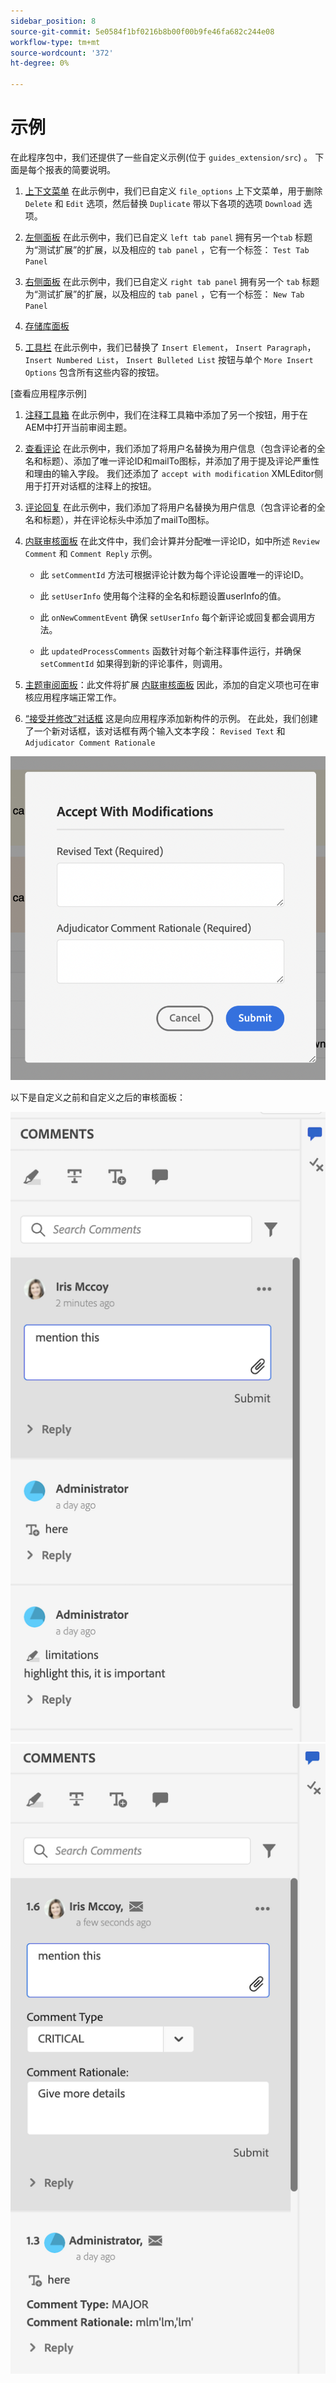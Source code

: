 ```yaml
---
sidebar_position: 8
source-git-commit: 5e0584f1bf0216b8b00f00b9fe46fa682c244e08
workflow-type: tm+mt
source-wordcount: '372'
ht-degree: 0%

---
```



# 示例

在此程序包中，我们还提供了一些自定义示例(位于 `guides_extension/src`) 。 下面是每个报表的简要说明。

1. [上下文菜单](./../../src/file_options.ts)
在此示例中，我们已自定义 `file_options` 上下文菜单，用于删除 `Delete` 和 `Edit` 选项，然后替换 `Duplicate` 带以下各项的选项 `Download` 选项。

2. [左侧面板](../../src/left_panel_container.ts)
在此示例中，我们已自定义 `left tab panel` 拥有另一个`tab` 标题为“测试扩展”的扩展，以及相应的 `tab panel` ，它有一个标签： `Test Tab Panel`

3. [右侧面板](../../src/right_panel_container.ts)
在此示例中，我们已自定义 `right tab panel` 拥有另一个 `tab` 标题为“测试扩展”的扩展，以及相应的 `tab panel` ，它有一个标签： `New Tab Panel`

4. [存储库面板](../../src/repository_panel.ts)

5. [工具栏](../../src/toolbar.ts)
在此示例中，我们已替换了 `Insert Element`， `Insert Paragraph`， `Insert Numbered List`， `Insert Bulleted List` 按钮与单个 `More Insert Options` 包含所有这些内容的按钮。

[查看应用程序示例]

1. [注释工具箱](../../src/review_app_examples/annotation_extension.ts)
在此示例中，我们在注释工具箱中添加了另一个按钮，用于在AEM中打开当前审阅主题。

2. [查看评论](../../src/review_app_examples/review_comment.ts)
在此示例中，我们添加了将用户名替换为用户信息（包含评论者的全名和标题）、添加了唯一评论ID和mailTo图标，并添加了用于提及评论严重性和理由的输入字段。
我们还添加了 `accept with modification` XMLEditor侧用于打开对话框的注释上的按钮。

3. [评论回复](../../src/review_app_examples/comment_reply.ts)
在此示例中，我们添加了将用户名替换为用户信息（包含评论者的全名和标题），并在评论标头中添加了mailTo图标。

4. [内联审核面板](../../src/review_app_examples/inline_review_panel.ts)
在此文件中，我们会计算并分配唯一评论ID，如中所述 `Review Comment` 和 `Comment Reply` 示例。
   - 此 `setCommentId` 方法可根据评论计数为每个评论设置唯一的评论ID。

   - 此 `setUserInfo` 使用每个注释的全名和标题设置userInfo的值。

   - 此 `onNewCommentEvent` 确保 `setUserInfo` 每个新评论或回复都会调用方法。

   - 此 `updatedProcessComments` 函数针对每个新注释事件运行，并确保 `setCommentId` 如果得到新的评论事件，则调用。

5. [主题审阅面板](../../src/review_app_examples/topic_reviews.ts)：此文件将扩展 [内联审核面板](../../src/review_app_examples/inline_review_panel.ts) 因此，添加的自定义项也可在审核应用程序端正常工作。

6. [“接受并修改”对话框](../../src/review_app_examples/accept_with_modification_dialog.ts)
这是向应用程序添加新构件的示例。 在此处，我们创建了一个新对话框，该对话框有两个输入文本字段： `Revised Text` 和 `Adjudicator Comment Rationale`

![“接受并修改”对话框](./imgs/accept_with_modification_dialogue.png)

以下是自定义之前和自定义之后的审核面板：

![审查小组；](./imgs/review_panel.png)
![“接受并修改”对话框](./imgs/customised_review_panel.png)
